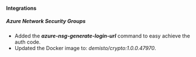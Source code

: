 
#### Integrations
##### Azure Network Security Groups
- Added the ***azure-nsg-generate-login-url*** command to easy achieve the auth code.
- Updated the Docker image to: *demisto/crypto:1.0.0.47970*.
